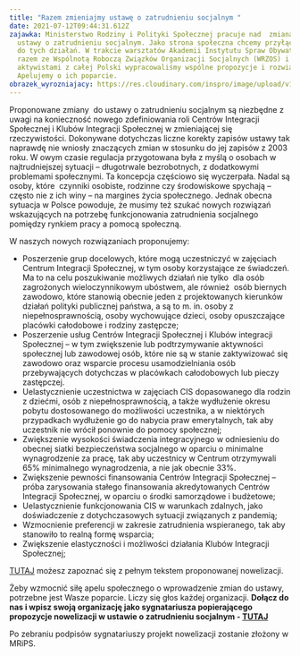 ```yaml
---
title: "Razem zmieniajmy ustawę o zatrudnieniu socjalnym "
date: 2021-07-12T09:44:31.612Z
zajawka: Ministerstwo Rodziny i Polityki Społecznej pracuje nad  zmianami  do
  ustawy o zatrudnieniu socjalnym. Jako strona społeczna chcemy przyłączyć się
  do tych działań. W trakcie warsztatów Akademii Instytutu Spraw Obywatelskich
  razem ze Wspólnotą Roboczą Związków Organizacji Socjalnych (WRZOS) i
  aktywistami z całej Polski wypracowaliśmy wspólne propozycje i rozwiązania.
  Apelujemy o ich poparcie.
obrazek_wyrozniajacy: https://res.cloudinary.com/inspro/image/upload/v1626083284/aiso/Zdj%C4%99cia%20szkolenia/r%C4%99ce1.jpg
---
```

Proponowane zmiany  do ustawy o zatrudnieniu socjalnym są niezbędne z uwagi na konieczność nowego zdefiniowania roli Centrów Integracji Społecznej i Klubów Integracji Społecznej w zmieniającej się rzeczywistości. Dokonywane dotychczas liczne korekty zapisów ustawy tak naprawdę nie wniosły znaczących zmian w stosunku do jej zapisów z 2003 roku. W owym czasie regulacja przygotowana była z myślą o osobach w najtrudniejszej sytuacji – długotrwale bezrobotnych, z dodatkowymi problemami społecznymi. Ta koncepcja częściowo się wyczerpała. Nadal są osoby, które  czynniki osobiste, rodzinne czy środowiskowe spychają – często nie z ich winy – na margines życia społecznego. Jednak obecna sytuacja w Polsce powoduje, że musimy też szukać nowych rozwiązań wskazujących na potrzebę funkcjonowania zatrudnienia socjalnego pomiędzy rynkiem pracy a pomocą społeczną.

W naszych nowych rozwiązaniach proponujemy:

* Poszerzenie grup docelowych, które mogą uczestniczyć w zajęciach Centrum Integracji Społecznej, w tym osoby korzystające ze świadczeń. Ma to na celu poszukiwanie możliwych działań nie tylko  dla osób zagrożonych wieloczynnikowym ubóstwem, ale również  osób biernych zawodowo, które stanowią obecnie jeden z projektowanych kierunków działań polityki publicznej państwa, a są to m. in. osoby z niepełnosprawnością, osoby wychowujące dzieci, osoby opuszczające placówki całodobowe i rodziny zastępcze;
* Poszerzenie usług Centrów Integracji Społecznej i Klubów integracji Społecznej – w tym zwiększenie lub podtrzymywanie aktywności społecznej lub zawodowej osób, które nie są w stanie zaktywizować się zawodowo oraz wsparcie procesu usamodzielniania osób przebywających dotychczas w placówkach całodobowych lub pieczy zastępczej.
* Uelastycznienie uczestnictwa w zajęciach CIS dopasowanego dla rodzin z dziećmi, osób z niepełnosprawnością, a także wydłużenie okresu pobytu dostosowanego do możliwości uczestnika, a w niektórych przypadkach wydłużenie go do nabycia praw emerytalnych, tak aby uczestnik nie wrócił ponownie do pomocy społecznej;
* Zwiększenie wysokości świadczenia integracyjnego w odniesieniu do obecnej siatki bezpieczeństwa socjalnego w oparciu o minimalne wynagrodzenie za pracę, tak aby uczestnicy w Centrum otrzymywali 65% minimalnego wynagrodzenia, a nie jak obecnie 33%.
* Zwiększenie pewności finansowania Centrów Integracji Społecznej – próba zarysowania stałego finansowania akredytowanych Centrów Integracji Społecznej, w oparciu o środki samorządowe i budżetowe;
* Uelastycznienie funkcjonowania CIS w warunkach zdalnych, jako doświadczenie z dotychczasowych sytuacji związanych z pandemią;
* Wzmocnienie preferencji w zakresie zatrudnienia wspieranego, tak aby stanowiło to realną formę wsparcia;
* Zwiększenie elastyczności i możliwości działania Klubów Integracji Społecznej;

[TUTAJ](https://res.cloudinary.com/inspro/image/upload/v1625637340/aiso/Propozycja_nowelizacji_ustawy_o_zatrudnieniu_socjalnym.pdf) możesz zapoznać się z pełnym tekstem proponowanej nowelizacji.

Żeby wzmocnić siłę apelu społecznego o wprowadzenie zmian do ustawy, potrzebne jest Wasze poparcie. Liczy się głos każdej organizacji. **Dołącz do nas i wpisz swoją organizację jako sygnatariusza popierającego propozycje nowelizacji w ustawie o zatrudnieniu socjalnym - [TUTAJ](https://docs.google.com/document/d/1MEriUgILcClieEh83xa62a5K_ezrRHNT0HTIwyDlPEA/edit?usp=sharing)**    

Po zebraniu podpisów sygnatariuszy projekt nowelizacji zostanie złożony w MRiPS.